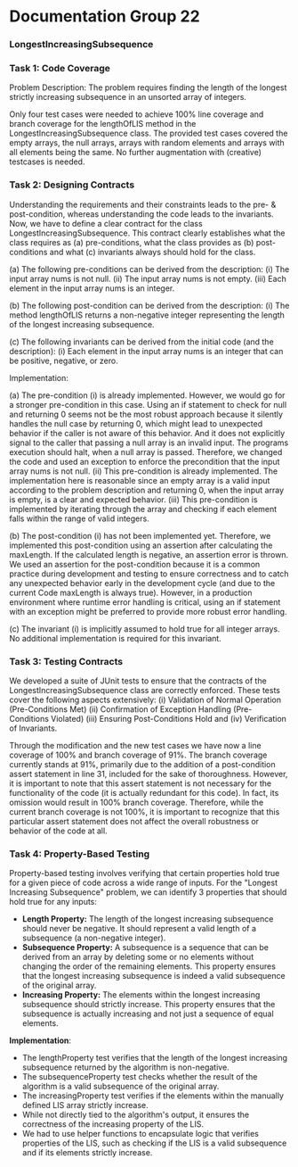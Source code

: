 # Documentation Group 22

### LongestIncreasingSubsequence

### Task 1: Code Coverage
Problem Description: The problem requires finding the length of the longest strictly increasing subsequence in 
an unsorted array of integers.

Only four test cases were needed to achieve 100% line coverage and branch coverage for the lengthOfLIS method in the 
LongestIncreasingSubsequence class. The provided test cases covered the empty arrays, the null arrays, arrays with random 
elements and arrays with all elements being the same. No further augmentation with (creative) testcases is needed. 

### Task 2: Designing Contracts
Understanding the requirements and their constraints leads to the pre- & post-condition, whereas understanding
the code leads to the invariants. Now, we have to define a clear contract for the class LongestIncreasingSubsequence. 
This contract clearly establishes what the class requires as (a) pre-conditions, what the class provides as 
(b) post-conditions and what (c) invariants always should hold for the class.

(a) The following pre-conditions can be derived from the description: (i) The input array nums is not null.
(ii) The input array nums is not empty. (iii) Each element in the input array nums is an integer.

(b) The following post-condition can be derived from the description: (i) The method lengthOfLIS returns a non-negative 
integer representing the length of the longest increasing subsequence.

(c) The following invariants can be derived from the initial code (and the description): (i) Each element in the 
input array nums is an integer that can be positive, negative, or zero.

Implementation:

(a) The pre-condition (i) is already implemented. However, we would go for a stronger pre-condition in this case. Using 
an if statement to check for null and returning 0 seems not be the most robust approach because it silently handles 
the null case by returning 0, which might lead to unexpected behavior if the caller is not aware of this behavior.
And it does not explicitly signal to the caller that passing a null array is an invalid input. The programs execution 
should halt, when a null array is passed. Therefore, we changed the code and used an exception to enforce the precondition 
that the input array nums is not null. (ii) This pre-condition is already implemented. The implementation here is reasonable 
since an empty array is a valid input according to the problem description and returning 0, when the input array is empty,
is a clear and expected behavior. (iii) This pre-condition is implemented by iterating through the array and checking 
if each element falls within the range of valid integers.

(b) The post-condition (i) has not been implemented yet. Therefore, we implemented this post-condition using an assertion 
after calculating the maxLength. If the calculated length is negative, an assertion error is thrown. We used an assertion 
for the post-condition because it is a common practice during development and testing to ensure correctness and 
to catch any unexpected behavior early in the development cycle (and due to the current Code maxLength is always true). 
However, in a production environment where runtime error handling is critical, using an if statement with an exception 
might be preferred to provide more robust error handling.

(c) The invariant (i) is implicitly assumed to hold true for all integer arrays. No additional implementation is 
required for this invariant.

### Task 3: Testing Contracts
We developed a suite of JUnit tests to ensure that the contracts of the LongestIncreasingSubsequence class are correctly enforced.
These tests cover the following aspects extensively: (i) Validation of Normal Operation (Pre-Conditions Met) (ii) Confirmation of
Exception Handling (Pre-Conditions Violated) (iii) Ensuring Post-Conditions Hold and (iv) Verification of Invariants.

Through the modification and the new test cases we have now a line coverage of 100% and branch coverage of 91%.
The branch coverage currently stands at 91%, primarily due to the addition of a post-condition assert statement in line 31, 
included for the sake of thoroughness. However, it is important to note that this assert statement is not 
necessary for the functionality of the code (it is actually redundant for this code). In fact, its omission would 
result in 100% branch coverage. Therefore, while the current branch coverage is not 100%, it is important 
to recognize that this particular assert statement does not affect the overall robustness or behavior of the code at all.

### Task 4: Property-Based Testing
Property-based testing involves verifying that certain properties hold true for a given piece of code across a 
wide range of inputs. For the "Longest Increasing Subsequence" problem, we can identify 3 properties that should 
hold true for any inputs:

- **Length Property:** The length of the longest increasing subsequence should never be negative. 
It should represent a valid length of a subsequence (a non-negative integer).
- **Subsequence Property:** A subsequence is a sequence that can be derived from an array by deleting some or 
no elements without changing the order of the remaining elements. This property ensures that the longest increasing 
subsequence is indeed a valid subsequence of the original array.
- **Increasing Property:** The elements within the longest increasing subsequence should strictly increase. This property 
ensures that the subsequence is actually increasing and not just a sequence of equal elements.

**Implementation**:
- The lengthProperty test verifies that the length of the longest increasing subsequence returned by the
algorithm is non-negative.
- The subsequenceProperty test checks whether the result of the algorithm is a valid subsequence of the original array.
- The increasingProperty test verifies if the elements within the manually defined LIS array strictly increase.
- While not directly tied to the algorithm's output, it ensures the correctness of the increasing property of the LIS.
- We had to use helper functions to encapsulate logic that verifies properties of the LIS, such as checking if the 
LIS is a valid subsequence and if its elements strictly increase.
